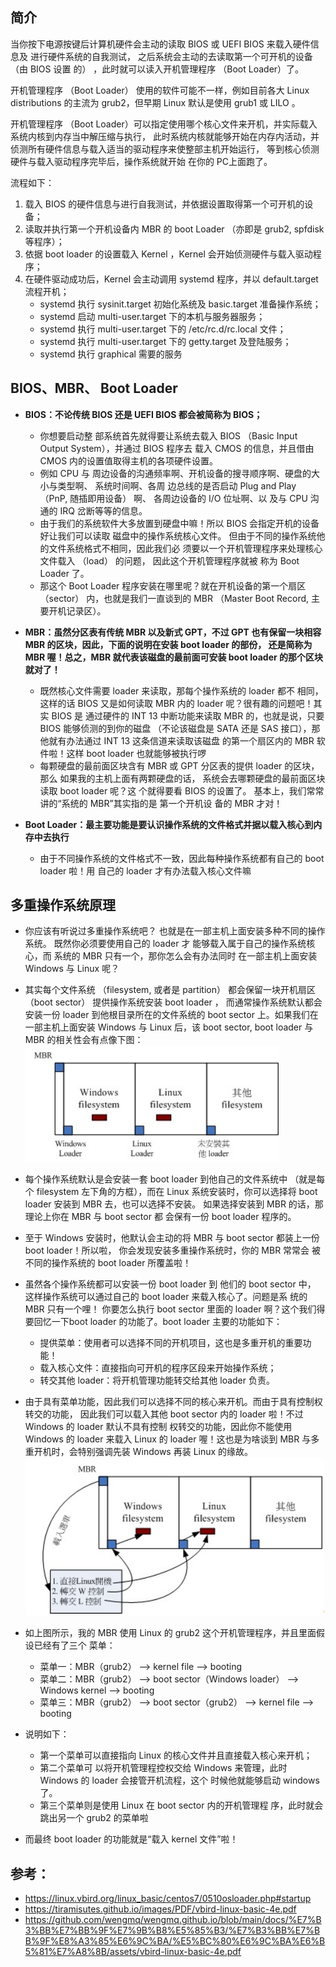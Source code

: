

## 简介

当你按下电源按键后计算机硬件会主动的读取 BIOS 或 UEFI BIOS 来载入硬件信息及 进行硬件系统的自我测试， 之后系统会主动的去读取第一个可开机的设备 （由 BIOS 设置 的） ，此时就可以读入开机管理程序 （Boot Loader）了。

开机管理程序 （Boot Loader） 使用的软件可能不一样，例如目前各大 Linux distributions 的主流为 grub2，但早期 Linux 默认是使用 grub1 或 LILO 。

开机管理程序 （Boot Loader）可以指定使用哪个核心文件来开机，并实际载入系统内核到内存当中解压缩与执行， 此时系统内核就能够开始在内存内活动，并侦测所有硬件信息与载入适当的驱动程序来使整部主机开始运行， 等到核心侦测硬件与载入驱动程序完毕后，操作系统就开始 在你的 PC上面跑了。

流程如下：

1. 载入 BIOS 的硬件信息与进行自我测试，并依据设置取得第一个可开机的设备；
2. 读取并执行第一个开机设备内 MBR 的 boot Loader （亦即是 grub2, spfdisk 等程序）；
3. 依据 boot loader 的设置载入 Kernel ，Kernel 会开始侦测硬件与载入驱动程序；
4. 在硬件驱动成功后，Kernel 会主动调用 systemd 程序，并以 default.target 流程开机；
	- systemd 执行 sysinit.target 初始化系统及 basic.target 准备操作系统；
	- systemd 启动 multi-user.target 下的本机与服务器服务；
	- systemd 执行 multi-user.target 下的 /etc/rc.d/rc.local 文件；
	- systemd 执行 multi-user.target 下的 getty.target 及登陆服务；
	- systemd 执行 graphical 需要的服务


## BIOS、MBR、 Boot Loader

- **BIOS：不论传统 BIOS 还是 UEFI BIOS 都会被简称为 BIOS；**
	- 你想要启动整 部系统首先就得要让系统去载入 BIOS （Basic Input Output System），并通过 BIOS 程序去 载入 CMOS 的信息，并且借由 CMOS 内的设置值取得主机的各项硬件设置。
	- 例如 CPU 与 周边设备的沟通频率啊、开机设备的搜寻顺序啊、硬盘的大小与类型啊、 系统时间啊、各周 边总线的是否启动 Plug and Play （PnP, 随插即用设备） 啊、 各周边设备的 I/O 位址啊、以 及与 CPU 沟通的 IRQ 岔断等等的信息。
	- 由于我们的系统软件大多放置到硬盘中嘛！所以 BIOS 会指定开机的设备好让我们可以读取 磁盘中的操作系统核心文件。 但由于不同的操作系统他的文件系统格式不相同，因此我们必 须要以一个开机管理程序来处理核心文件载入 （load） 的问题， 因此这个开机管理程序就被 称为 Boot Loader 了。
	- 那这个 Boot Loader 程序安装在哪里呢？就在开机设备的第一个扇区 （sector） 内，也就是我们一直谈到的 MBR （Master Boot Record, 主要开机记录区）。

- **MBR：虽然分区表有传统 MBR 以及新式 GPT，不过 GPT 也有保留一块相容 MBR 的区块，因此，下面的说明在安装 boot loader 的部份， 还是简称为 MBR 喔！总之，MBR 就代表该磁盘的最前面可安装 boot loader 的那个区块就对了！**
	- 既然核心文件需要 loader 来读取，那每个操作系统的 loader 都不 相同， 这样的话 BIOS 又是如何读取 MBR 内的 loader 呢？很有趣的问题吧！其实 BIOS 是 通过硬件的 INT 13 中断功能来读取 MBR 的，也就是说，只要 BIOS 能够侦测的到你的磁盘 （不论该磁盘是 SATA 还是 SAS 接口），那他就有办法通过 INT 13 这条信道来读取该磁盘 的第一个扇区内的 MBR 软件啦！这样 boot loader 也就能够被执行啰
	- 每颗硬盘的最前面区块含有 MBR 或 GPT 分区表的提供 loader 的区块，那么 如果我的主机上面有两颗硬盘的话， 系统会去哪颗硬盘的最前面区块读取 boot loader 呢？这 个就得要看 BIOS 的设置了。 基本上，我们常常讲的“系统的 MBR”其实指的是 第一个开机设 备的 MBR 才对！

- **Boot Loader：最主要功能是要认识操作系统的文件格式并据以载入核心到内存中去执行**
	- 由于不同操作系统的文件格式不一致，因此每种操作系统都有自己的 boot loader 啦！用 自己的 loader 才有办法载入核心文件嘛

## 多重操作系统原理

- 你应该有听说过多重操作系统吧？ 也就是在一部主机上面安装多种不同的操作系统。 既然你必须要使用自己的 loader 才 能够载入属于自己的操作系统核心，而 系统的 MBR 只有一个，那你怎么会有办法同时 在一部主机上面安装 Windows 与 Linux 呢？

- 其实每个文件系统 （filesystem, 或者是 partition） 都会保留一块开机扇区 （boot sector） 提供操作系统安装 boot loader ， 而通常操作系统默认都会安装一份 loader 到他根目录所在的文件系统的 boot sector 上。如果我们在一部主机上面安装 Windows 与 Linux 后，该 boot sector, boot loader 与 MBR 的相关性会有点像下图：
![](assets/Pasted%20image%2020250228173652.png)

- 每个操作系统默认是会安装一套 boot loader 到他自己的文件系统中 （就是每个 filesystem 左下角的方框），而在 Linux 系统安装时，你可以选择将 boot loader 安装到 MBR 去，也可以选择不安装。 如果选择安装到 MBR 的话，那理论上你在 MBR 与 boot sector 都 会保有一份 boot loader 程序的。

- 至于 Windows 安装时，他默认会主动的将 MBR 与 boot sector 都装上一份 boot loader！所以啦， 你会发现安装多重操作系统时，你的 MBR 常常会 被不同的操作系统的 boot loader 所覆盖啦！

- 虽然各个操作系统都可以安装一份 boot loader 到 他们的 boot sector 中， 这样操作系统可以通过自己的 boot loader 来载入核心了。问题是系 统的 MBR 只有一个哩！ 你要怎么执行 boot sector 里面的 loader 啊？这个我们得要回忆一下boot loader 的功能了。boot loader 主要的功能如下：
	- 提供菜单：使用者可以选择不同的开机项目，这也是多重开机的重要功能！
	- 载入核心文件：直接指向可开机的程序区段来开始操作系统；
	- 转交其他 loader：将开机管理功能转交给其他 loader 负责。

- 由于具有菜单功能，因此我们可以选择不同的核心来开机。而由于具有控制权转交的功能， 因此我们可以载入其他 boot sector 内的 loader 啦！不过 Windows 的 loader 默认不具有控制 权转交的功能，因此你不能使用 Windows 的 loader 来载入 Linux 的 loader 喔！这也是为啥谈到 MBR 与多重开机时，会特别强调先装 Windows 再装 Linux 的缘故。
![](assets/Pasted%20image%2020250228174539.png)

- 如上图所示，我的 MBR 使用 Linux 的 grub2 这个开机管理程序，并且里面假设已经有了三个 菜单：
	- 菜单一：MBR（grub2） --> kernel file --> booting 
	- 菜单二：MBR（grub2） --> boot sector（Windows loader） --> Windows kernel --> booting
	- 菜单三：MBR（grub2） --> boot sector（grub2） --> kernel file --> booting 
- 说明如下：
	- 第一个菜单可以直接指向 Linux 的核心文件并且直接载入核心来开机；
	- 第二个菜单可 以将开机管理程控权交给 Windows 来管理，此时 Windows 的 loader 会接管开机流程，这个 时候他就能够启动 windows 了。
	- 第三个菜单则是使用 Linux 在 boot sector 内的开机管理程 序，此时就会跳出另一个 grub2 的菜单啦

- 而最终 boot loader 的功能就是“载入 kernel 文件”啦！

## 参考：
- https://linux.vbird.org/linux_basic/centos7/0510osloader.php#startup
- https://tiramisutes.github.io/images/PDF/vbird-linux-basic-4e.pdf
- https://github.com/wengmq/wengmq.github.io/blob/main/docs/%E7%B3%BB%E7%BB%9F%E7%9B%B8%E5%85%B3/%E7%B3%BB%E7%BB%9F%E8%A3%85%E6%9C%BA/%E5%BC%80%E6%9C%BA%E6%B5%81%E7%A8%8B/assets/vbird-linux-basic-4e.pdf
